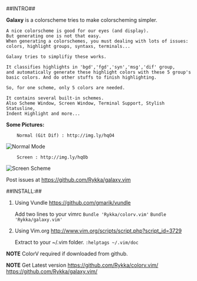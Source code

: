 ##INTRO##

**Galaxy** is a colorscheme tries to make colorscheming simpler.
    
    A nice colorscheme is good for our eyes (and display).
    But generating one is not that easy.
    When generating a colorschemes, you must dealing with lots of issues: 
    colors, highlight groups, syntaxs, terminals...

    Galaxy tries to simplifiy these works. 
    
    It classifies highlights in 'bgd','fgd','syn','msg','dif' group,
    and automatically generate these highlight colors with these 5 group's 
    basic colors. And do other stuffs to finish highlighting.

    So, for one scheme, only 5 colors are needed.

    It contains several built-in schemes.
    Also Scheme Window, Screen Window, Terminal Support, Stylish Statusline,
    Indent Highlight and more...

    
**Some Pictures:**
        
        Normal (Git Dif) : http://img.ly/hqO4
![Normal Mode](http://s3.amazonaws.com/imgly_production/4154624/original.png)

        Screen : http://img.ly/hqOb
![Screen Scheme](http://i.minus.com/ibw29hqWVjSNo0.png)
    

Post issues at https://github.com/Rykka/galaxy.vim

##INSTALL:##


1. Using Vundle  https://github.com/gmarik/vundle 

    Add two lines to your vimrc
    `Bundle 'Rykka/colorv.vim'` 
    `Bundle 'Rykka/galaxy.vim'` 

2. Using Vim.org http://www.vim.org/scripts/script.php?script_id=3729

    Extract to your ~/.vim folder.
    `:helptags ~/.vim/doc`
    
**NOTE**   ColorV required if downloaded from github.

**NOTE**   Get Latest version
           https://github.com/Rykka/colorv.vim/
           https://github.com/Rykka/galaxy.vim/
